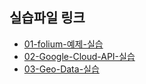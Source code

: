 ## 실습파일 링크

- [01-folium-예제-실습](https://colab.research.google.com/github/teddylee777/dip/blob/main/01-%EC%8B%A4%EC%8A%B5/01-folium-%EC%98%88%EC%A0%9C-%EC%8B%A4%EC%8A%B5.ipynb)
- [02-Google-Cloud-API-실습](https://colab.research.google.com/github/teddylee777/dip/blob/main/01-%EC%8B%A4%EC%8A%B5/02-Google-Cloud-API-%EC%8B%A4%EC%8A%B5.ipynb)
- [03-Geo-Data-실습](https://colab.research.google.com/github/teddylee777/dip/blob/main/01-%EC%8B%A4%EC%8A%B5/03-Geo-Data-%EC%8B%A4%EC%8A%B5.ipynb)
